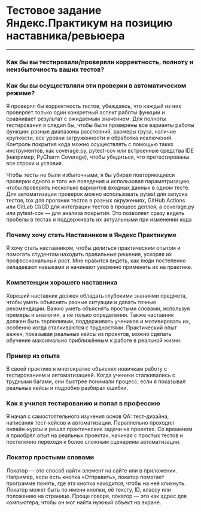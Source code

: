 # Тестовое задание Яндекс.Практикум на позицию наставника/ревьюера 

----

### Как бы вы тестировали/проверяли корректность, полноту и неизбыточность ваших тестов? 
### Как бы вы осуществляли эти проверки в автоматическом режиме?

Я проверял бы корректность тестов, убеждаясь, что каждый из них проверяет только один конкретный аспект работы функции и сравнивает результат с ожидаемым значением. Для полноты тестирования я следил бы, чтобы были проверены все варианты работы функции: разные диапазоны расстояний, размеры груза, наличие хрупкости, все уровни загруженности и обработка исключений. Контроль покрытия кода можно осуществлять с помощью таких инструментов, как coverage.py, pytest-cov или встроенные средства IDE (например, PyCharm Coverage), чтобы убедиться, что протестированы все строки и условия.

Чтобы тесты не были избыточными, я бы убирал повторяющиеся проверки одного и того же поведения и использовал параметризацию, чтобы проверять несколько вариантов входных данных в одном тесте. Для автоматизации проверок можно использовать pytest для запуска тестов, tox для прогонки тестов в разных окружениях, GitHub Actions или GitLab CI/CD для интеграции тестов в процесс деплоя, а coverage.py или pytest-cov — для анализа покрытия. Это позволяет сразу видеть пробелы в тестах и поддерживать их актуальными при изменении кода


### Почему хочу стать Наставником в Яндекс Практикуме
Я хочу стать наставником, чтобы делиться практическим опытом и помогать студентам находить правильные решения, ускоряя их профессиональный рост. Мне нравится видеть, как люди постепенно овладевают навыками и начинают уверенно применять их на практике.

### Компетенции хорошего наставника
Хороший наставник должен обладать глубокими знаниями предмета, чтобы уметь объяснять разные ситуации и давать точные рекомендации. Важно уметь объяснять простыми словами, используя примеры и аналогии, а не только определения. Также наставник должен быть терпеливым, поддерживать учеников и мотивировать их, особенно когда сталкиваются с трудностями. Практический опыт важен, показывая реальные кейсы из проектов, можно сделать обучение максимально приближённым к работе в реальной жизни.

### Пример из опыта
В своей практике я многократно объяснял новичкам работу с тестированием и автоматизацией. Когда ученики сталкивались с трудными багами, они быстрее понимали процесс, если я показывал реальные кейсы и подробно разбирал ошибки.
### Как я учился тестированию и попал в профессию
Я начал с самостоятельного изучения основ QA: тест-дизайна, написания тест-кейсов и автоматизации. Параллельно проходил онлайн-курсы и решал практические задачи на проектах. Со временем я приобрёл опыт на реальных проектах, начиная с простых тестов и постепенно переходя к более сложным сценариям автоматизации.

### Локатор простыми словами
Локатор — это способ найти элемент на сайте или в приложении. Например, если есть кнопка «Отправить», локатор помогает программе понять, где эта кнопка находится, чтобы на неё кликнуть. Локатор может быть по имени кнопки, её тексту, ID, классу или положению на странице. Проще говоря, локатор — это как адрес для компьютера, чтобы он мог найти нужный объект на экране.